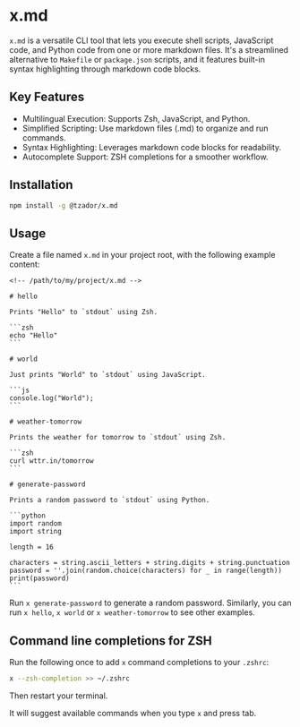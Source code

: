 # x.md

`x.md` is a versatile CLI tool that lets you execute shell scripts,
JavaScript code, and Python code from one or more markdown files.
It's a streamlined alternative to `Makefile` or `package.json` scripts,
and it features built-in syntax highlighting through markdown code blocks.

## Key Features

- Multilingual Execution: Supports Zsh, JavaScript, and Python.
- Simplified Scripting: Use markdown files (.md) to organize and run commands.
- Syntax Highlighting: Leverages markdown code blocks for readability.
- Autocomplete Support: ZSH completions for a smoother workflow.

## Installation

```zsh
npm install -g @tzador/x.md
```

## Usage

Create a file named `x.md` in your project root, with the following example content:

    <!-- /path/to/my/project/x.md -->

    # hello

    Prints "Hello" to `stdout` using Zsh.

    ```zsh
    echo "Hello"
    ```

    # world

    Just prints "World" to `stdout` using JavaScript.

    ```js
    console.log("World");
    ```

    # weather-tomorrow

    Prints the weather for tomorrow to `stdout` using Zsh.

    ```zsh
    curl wttr.in/tomorrow
    ```

    # generate-password

    Prints a random password to `stdout` using Python.

    ```python
    import random
    import string

    length = 16

    characters = string.ascii_letters + string.digits + string.punctuation
    password = ''.join(random.choice(characters) for _ in range(length))
    print(password)
    ```

Run `x generate-password` to generate a random password.
Similarly, you can run `x hello`, `x world` or `x weather-tomorrow` to see other examples.

## Command line completions for ZSH

Run the following once to add `x` command completions to your `.zshrc`:

```zsh
x --zsh-completion >> ~/.zshrc
```

Then restart your terminal.

It will suggest available commands when you type `x` and press tab.
